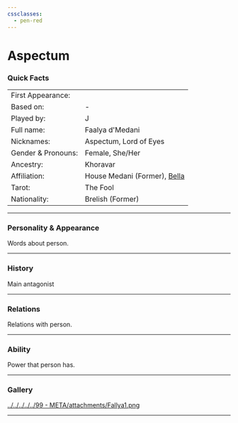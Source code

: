 ```yaml
---
cssclasses:
  - pen-red
---
```

# Aspectum
### Quick Facts

|                    |                                          |
| ------------------ | ---------------------------------------- |
| First Appearance:  |                                          |
| Based on:          | -                                        |
| Played by:         | J                                        |
| Full name:         | Faalya d'Medani                          |
| Nicknames:         | Aspectum, Lord of Eyes                   |
| Gender & Pronouns: | Female, She/Her                          |
| Ancestry:          | Khoravar                                 |
| Affiliation:       | House Medani (Former), [Bella](Bella.md) |
| Tarot:             | The Fool                                 |
| Nationality:       | Brelish (Former)                         |
***
### Personality & Appearance
Words about person.

***
### History
Main antagonist

***
### Relations
Relations with person.

***
### Ability
Power that person has.

***
### Gallery

[../../../../../99 - META/attachments/Fallya1.png](../../../../../99%20-%20META/attachments/Fallya1.png)

***

